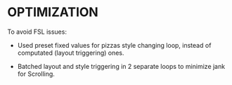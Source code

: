 # OPTIMIZATION

To avoid FSL issues:

- Used preset fixed values for pizzas style changing loop, instead of computated (layout triggering) ones.

- Batched layout and style triggering in 2 separate loops to minimize jank for Scrolling.

